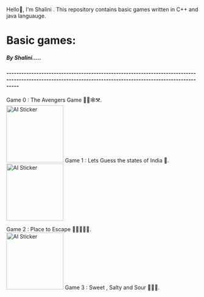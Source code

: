Hello👋, I'm Shalini . This repository contains basic games written in C++ and java languauge.<br>
<h1>Basic games:</h1>
<h5>By Shalini.....</h5>
<h4>-------------------------------------------------------------------------------------------------------------------------------------------------------------</h4>
Game 0 : The Avengers Game 🦹‍♂️🕸️⚒️.<br>
 <img src="https://image.remaker.ai/datarm7/ai-sticker/output/2025-01-26/21190950-b6b1-4497-8b5b-193bfaafd205.png" alt="AI Sticker" width="150">
Game 1 : Lets Guess the states of India 🤔.<br>
<img src="https://image.remaker.ai/datarm7/ai-sticker/output/2025-01-27/fe473966-7168-49ba-8316-525b1cda283d.png" alt="AI Sticker" width="150">

Game 2 : Place to Escape 🏃‍➡️🏃‍♀️‍➡️.<br>
<img src="https://image.remaker.ai/datarm7/ai-sticker/output/2025-01-29/3605d65c-5112-40b8-bcc1-fa170668622a.png" alt="AI Sticker" width="150">
Game 3 : Sweet , Salty and Sour 🍭🍝🥒.<br>



